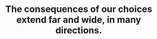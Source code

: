 ---
title: The consequences of our choices extend far and wide, in many directions.
tags: buddhism stoicism human
---